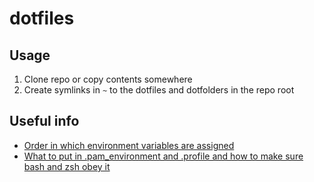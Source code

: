 # dotfiles

## Usage

1. Clone repo or copy contents somewhere
2. Create symlinks in `~` to the dotfiles and dotfolders in the repo root

## Useful info
- [Order in which environment variables are assigned](https://askubuntu.com/a/8r66240)
- [What to put in .pam_environment and .profile and how to make sure bash and zsh obey it](https://unix.stackexchange.com/questions/88201/whats-the-best-distro-shell-agnostic-way-to-set-environment-variables/88266#88266)
